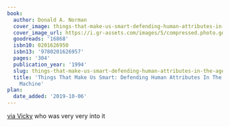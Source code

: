 ```yaml
---
book:
  author: Donald A. Norman
  cover_image: things-that-make-us-smart-defending-human-attributes-in-the-age-of-the-machine.jpg
  cover_image_url: https://i.gr-assets.com/images/S/compressed.photo.goodreads.com/books/1388370807l/16868.jpg
  goodreads: '16868'
  isbn10: 0201626950
  isbn13: '9780201626957'
  pages: '304'
  publication_year: '1994'
  slug: things-that-make-us-smart-defending-human-attributes-in-the-age-of-the-machine
  title: 'Things That Make Us Smart: Defending Human Attributes In The Age Of The
    Machine'
plan:
  date_added: '2019-10-06'
---
```


[via Vicky](https://www.goodreads.com/review/show/2773816684?book_show_action=true) who was very very into it
